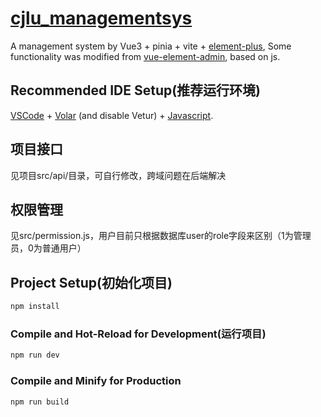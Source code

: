 # [cjlu_managementsys](https://github.com/Yuhang-dev/CJLU_ManagementSystem)

A management system by Vue3 + pinia + vite + [element-plus](https://element-plus.org/), Some functionality was modified from [vue-element-admin](https://panjiachen.github.io/vue-element-admin-site/zh/), based on js.

## Recommended IDE Setup(推荐运行环境)

[VSCode](https://code.visualstudio.com/) + [Volar](https://marketplace.visualstudio.com/items?itemName=Vue.volar) (and disable Vetur) + [Javascript](https://developer.mozilla.org/zh-CN/docs/learn/JavaScript).

## 项目接口

见项目src/api/目录，可自行修改，跨域问题在后端解决

## 权限管理

见src/permission.js，用户目前只根据数据库user的role字段来区别（1为管理员，0为普通用户）

## Project Setup(初始化项目)

```sh
npm install
```

### Compile and Hot-Reload for Development(运行项目)

```sh
npm run dev
```

### Compile and Minify for Production

```sh
npm run build
```
